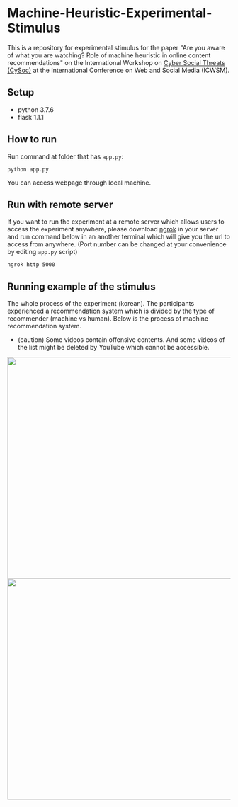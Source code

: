 # Machine-Heuristic-Experimental-Stimulus
This is a repository for experimental stimulus for the paper "Are you aware of what you are watching? Role of machine heuristic in online content recommendations" on the International Workshop on [Cyber Social Threats (CySoc)](https://cysoc2022.github.io/) at the International Conference on Web and Social Media (ICWSM).


## Setup
* python 3.7.6
* flask 1.1.1

## How to run
Run command at folder that has ``app.py``:
```
python app.py
```
You can access webpage through local machine.


## Run with remote server
If you want to run the experiment at a remote server which allows users to access the experiment anywhere, please download [ngrok](https://ngrok.com/) in your server and run command below in an another terminal which will give you the url to access from anywhere. (Port number can be changed at your convenience by editing ``app.py`` script)  

```
ngrok http 5000
```


## Running example of the stimulus
The whole process of the experiment (korean). The participants experienced a recommendation system which is divided by the type of recommender (machine vs human). Below is the process of machine recommendation system.  
* (caution) Some videos contain offensive contents. And some videos of the list might be deleted by YouTube which cannot be accessible. 

<img src="https://user-images.githubusercontent.com/47997074/165882131-f98e685b-3680-4250-b037-4fb12225ccf7.png" width="900px" height="500px"/>
<img src="https://user-images.githubusercontent.com/47997074/165882217-e4e48e6f-1bdf-414a-9c83-f13f4b22df54.png" width="900px" height="500px"/>
